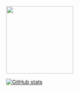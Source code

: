 <img height="180em" src="https://github-readme-stats.vercel.app/api?username=GiorgosL&show_icons=true&hide_border=true&&count_private=true&include_all_commits=true" />

[![GitHub stats](https://github-readme-stats.vercel.app/api?username=GiorgosL)](https://github.com/GiorgosL/github-readme-stats)
